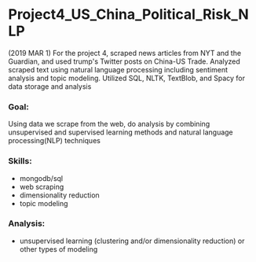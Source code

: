 # Project4_US_China_Political_Risk_NLP

(2019 MAR 1) 
For the project 4, scraped news articles from NYT and the Guardian, and used trump's Twitter posts on China-US Trade. Analyzed scraped text using natural language processing including sentiment analysis and topic modeling. Utilized SQL, NLTK, TextBlob, and Spacy for data storage and analysis

### Goal: 

Using data we scrape from the web, do analysis by combining unsupervised and supervised learning methods and natural language processing(NLP) techniques

### Skills:

 * mongodb/sql
 * web scraping
 * dimensionality reduction
 * topic modeling
 


### Analysis:

 * unsupervised learning (clustering and/or dimensionality reduction) or other types of modeling 


